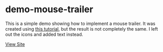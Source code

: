 # demo-mouse-trailer
 
This is a simple demo showing how to implement a mouse trailer. It was created using [this tutorial](https://www.youtube.com/watch?v=CZIJKkwc8l8), but the result is not completely the same. I left out the icons and added text instead.

[View Site](https://webbees-development.github.io/demo-mouse-trailer/)
